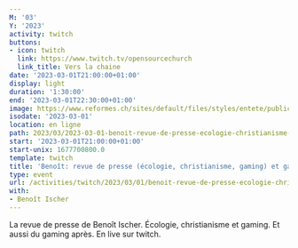 ```yaml
---
M: '03'
Y: '2023'
activity: twitch
buttons:
- icon: twitch
  link: https://www.twitch.tv/opensourcechurch
  link_title: Vers la chaine
date: '2023-03-01T21:00:00+01:00'
display: light
duration: '1:30:00'
end: '2023-03-01T22:30:00+01:00'
image: https://www.reformes.ch/sites/default/files/styles/entete/public/data/images/comm/257/Beno%C3%AEt%20Ischer.jpg
isodate: '2023-03-01'
location: en ligne
path: 2023/03/2023-03-01-benoit-revue-de-presse-ecologie-christianisme-gaming-et-gaming.md
start: '2023-03-01T21:00:00+01:00'
start-unix: 1677700800.0
template: twitch
title: 'Benoît: revue de presse (écologie, christianisme, gaming) et gaming'
type: event
url: /activities/twitch/2023/03/01/benoit-revue-de-presse-ecologie-christianisme-gaming-et-gaming
with:
- Benoît Ischer
---
```

La revue de presse de Benoît Ischer. Écologie, christianisme et gaming. Et aussi du gaming après. En live sur twitch.